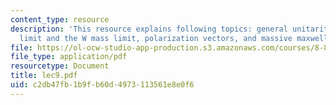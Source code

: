 ```yaml
---
content_type: resource
description: 'This resource explains following topics: general unitarity limits, unitarity
  limit and the W mass limit, polarization vectors, and massive maxwell equations.'
file: https://ol-ocw-studio-app-production.s3.amazonaws.com/courses/8-811-particle-physics-ii-fall-2005/c2db47fb1b9fb60d4973113561e8e0f6_lec9.pdf
file_type: application/pdf
resourcetype: Document
title: lec9.pdf
uid: c2db47fb-1b9f-b60d-4973-113561e8e0f6
---
```


